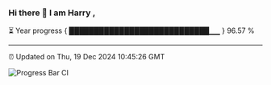 ### Hi there 👋 I am Harry , 

⏳ Year progress { ████████████████████████████▁▁ } 96.57 %

---

⏰ Updated on Thu, 19 Dec 2024 10:45:26 GMT

![Progress Bar CI](https://github.com/duykhang68/duykhang68/workflows/Progress%20Bar%20CI/badge.svg)
